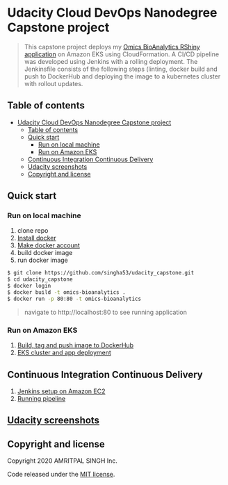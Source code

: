 # Udacity Cloud DevOps Nanodegree Capstone project

> This capstone project deploys my [Omics BioAnalytics RShiny application](https://github.com/singha53/omicsBioAnalytics) on Amazon EKS using CloudFormation. A CI/CD pipeline was developed using Jenkins with a rolling deployment. The Jenkinsfile consists of the following steps (linting, docker build and push to DockerHub and deploying the image to a kubernetes cluster with rollout updates.

## Table of contents

- [Udacity Cloud DevOps Nanodegree Capstone project](#udacity-cloud-devops-nanodegree-capstone-project)
  - [Table of contents](#table-of-contents)
  - [Quick start](#quick-start)
    - [Run on local machine](#run-on-local-machine)
    - [Run on Amazon EKS](#run-on-amazon-eks)
  - [Continuous Integration Continuous Delivery](#continuous-integration-continuous-delivery)
  - [Udacity screenshots](#udacity-screenshots)
  - [Copyright and license](#copyright-and-license)

## Quick start

### Run on local machine
1) clone repo
2) [Install docker](https://docs.docker.com/get-docker/)
3) [Make docker account](https://hub.docker.com/signup)
4) build docker image
5) run docker image

```bash
$ git clone https://github.com/singha53/udacity_capstone.git
$ cd udacity_capstone
$ docker login
$ docker build -t omics-bioanalytics .
$ docker run -p 80:80 -t omics-bioanalytics
```

> navigate to http://localhost:80 to see running application

### Run on Amazon EKS

1) [Build, tag and push image to DockerHub](https://github.com/singha53/udacity_capstone/blob/master/docs/dockerhub.md)
2) [EKS cluster and app deployment](https://github.com/singha53/udacity_capstone/blob/master/docs/eks_create.md)

## Continuous Integration Continuous Delivery

1) [Jenkins setup on Amazon EC2](https://github.com/singha53/udacity_capstone/blob/master/docs/jenkins.md)
2) [Running pipeline](https://github.com/singha53/udacity_capstone/blob/master/docs/pipeline.md)

## [Udacity screenshots](https://github.com/singha53/udacity_capstone/blob/master/docs/udacity.md)

## Copyright and license

Copyright 2020 AMRITPAL SINGH Inc.

Code released under the [MIT license](https://github.com/singha53/udacity_capstone/blob/master/LICENSE).